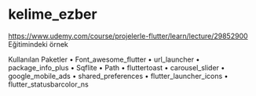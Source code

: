 # kelime_ezber

https://www.udemy.com/course/projelerle-flutter/learn/lecture/29852900 Eğitimindeki örnek

Kullanılan Paketler
•	Font_awesome_flutter
•	url_launcher
•	package_info_plus
•	Sqflite
•	Path
•	fluttertoast
•	carousel_slider
•	google_mobile_ads
•	shared_preferences
•	flutter_launcher_icons
•	flutter_statusbarcolor_ns




